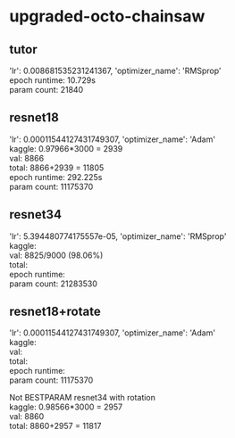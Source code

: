 # upgraded-octo-chainsaw
## tutor
'lr': 0.008681535231241367, 'optimizer_name': 'RMSprop'\
epoch runtime: 10.729s\
param count: 21840

## resnet18
'lr': 0.00011544127431749307, 'optimizer_name': 'Adam'\
kaggle: 0.97966*3000 = 2939\
val: 8866\
total: 8866+2939 = 11805\
epoch runtime: 292.225s\
param count: 11175370

## resnet34
'lr': 5.394480774175557e-05, 'optimizer_name': 'RMSprop'\
kaggle: \
val: 8825/9000 (98.06%)\
total:\
epoch runtime:\
param count: 21283530

## resnet18+rotate
'lr': 0.00011544127431749307, 'optimizer_name': 'Adam'\
kaggle: \
val: \
total: \
epoch runtime: \
param count: 11175370

Not BESTPARAM resnet34 with rotation\
kaggle: 0.98566*3000 = 2957\
val: 8860\
total: 8860+2957 = 11817

